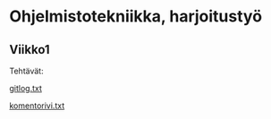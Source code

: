 # Ohjelmistotekniikka, harjoitustyö

## Viikko1

Tehtävät:

[gitlog.txt](https://github.com/selsama/ot-harjoitus/blob/master/viikko1/gitlog.txt)

[komentorivi.txt](https://github.com/selsama/ot-harjoitus/blob/master/viikko1/komentorivi.txt)
